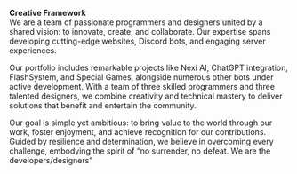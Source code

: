 **Creative Framework**  
We are a team of passionate programmers and designers united by a shared vision: to innovate, create, and collaborate. Our expertise spans developing cutting-edge websites, Discord bots, and engaging server experiences.  

Our portfolio includes remarkable projects like Nexi AI, ChatGPT integration, FlashSystem, and Special Games, alongside numerous other bots under active development. With a team of three skilled programmers and three talented designers, we combine creativity and technical mastery to deliver solutions that benefit and entertain the community.  

Our goal is simple yet ambitious: to bring value to the world through our work, foster enjoyment, and achieve recognition for our contributions. Guided by resilience and determination, we believe in overcoming every challenge, embodying the spirit of “no surrender, no defeat. We are the developers/designers”
